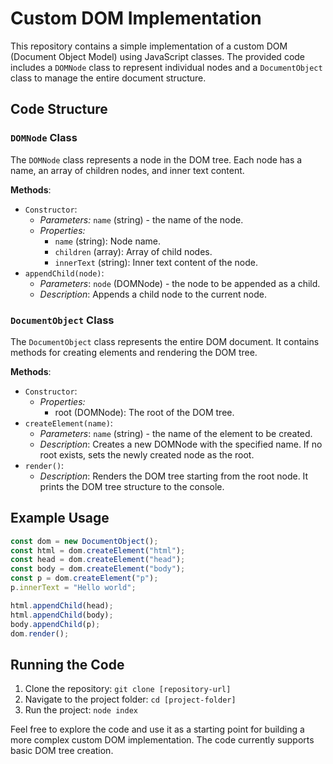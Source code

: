 # Custom DOM Implementation
This repository contains a simple implementation of a custom DOM (Document Object Model) using JavaScript classes. The provided code includes a `DOMNode` class to represent individual nodes and a `DocumentObject` class to manage the entire document structure.

## Code Structure

### `DOMNode` Class
The `DOMNode` class represents a node in the DOM tree. Each node has a name, an array of children nodes, and inner text content.

**Methods**:

- `Constructor`:
    - _Parameters:_ `name` (string) - the name of the node.
    - _Properties:_
        - `name` (string): Node name.
        - `children` (array): Array of child nodes.
        - `innerText` (string): Inner text content of the node.
- `appendChild(node)`:
    - _Parameters_: `node` (DOMNode) - the node to be appended as a child.
    - _Description_: Appends a child node to the current node.

### `DocumentObject` Class
The `DocumentObject` class represents the entire DOM document. It contains methods for creating elements and rendering the DOM tree.

**Methods**:

- `Constructor`:
    - _Properties:_
        - root (DOMNode): The root of the DOM tree.
- `createElement(name)`:
    - _Parameters_: `name` (string) - the name of the element to be created.
    - _Description_: Creates a new DOMNode with the specified name. If no root exists, sets the newly created node as the root.
- `render()`:
    - _Description_: Renders the DOM tree starting from the root node. It prints the DOM tree structure to the console.


## Example Usage
```javascript
const dom = new DocumentObject();
const html = dom.createElement("html");
const head = dom.createElement("head");
const body = dom.createElement("body");
const p = dom.createElement("p");
p.innerText = "Hello world";

html.appendChild(head);
html.appendChild(body);
body.appendChild(p);
dom.render();
```

## Running the Code
1. Clone the repository: `git clone [repository-url]`
2. Navigate to the project folder: `cd [project-folder]`
3. Run the project: `node index`

Feel free to explore the code and use it as a starting point for building a more complex custom DOM implementation. The code currently supports basic DOM tree creation.
